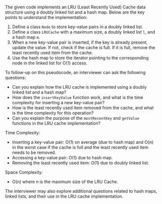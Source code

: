 The given code implements an LRU (Least Recently Used) Cache data structure using a doubly linked list and a hash map. Below are the key points to understand the implementation:

1. Define a class `Node` to store key-value pairs in a doubly linked list.
2. Define a class `LRUCache` with a maximum size, a doubly linked list `l`, and a hash map `m`.
3. When a new key-value pair is inserted, if the key is already present, update the value. If not, check if the cache is full. If it is full, remove the least recently used item from the cache.
4. Use the hash map to store the iterator pointing to the corresponding node in the linked list for O(1) access.

To follow-up on this pseudocode, an interviewer can ask the following questions:
- Can you explain how the LRU cache is implemented using a doubly linked list and a hash map?
- How does the `insertKeyValue` function work, and what is the time complexity for inserting a new key-value pair?
- How is the least recently used item removed from the cache, and what is the time complexity for this operation?
- Can you explain the purpose of the `mostRecentKey` and `getValue` functions in the LRU cache implementation?

Time Complexity:
- Inserting a key-value pair: O(1) on average (due to hash map) and O(n) in the worst case if the cache is full and the least recently used item needs to be removed.
- Accessing a key-value pair: O(1) due to hash map.
- Removing the least recently used item: O(1) due to doubly linked list.

Space Complexity:
- O(n) where n is the maximum size of the LRU Cache.

The interviewer may also explore additional questions related to hash maps, linked lists, and their use in the LRU cache implementation.